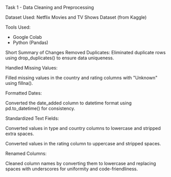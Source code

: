 Task 1 - Data Cleaning and Preprocessing

Dataset Used:
Netflix Movies and TV Shows Dataset (from Kaggle)

Tools Used:
- Google Colab
- Python (Pandas)

Short Summary of Changes
Removed Duplicates: Eliminated duplicate rows using drop_duplicates() to ensure data uniqueness.

Handled Missing Values:

Filled missing values in the country and rating columns with "Unknown" using fillna().

Formatted Dates:

Converted the date_added column to datetime format using pd.to_datetime() for consistency.

Standardized Text Fields:

Converted values in type and country columns to lowercase and stripped extra spaces.

Converted values in the rating column to uppercase and stripped spaces.

Renamed Columns:

Cleaned column names by converting them to lowercase and replacing spaces with underscores for uniformity and code-friendliness.
